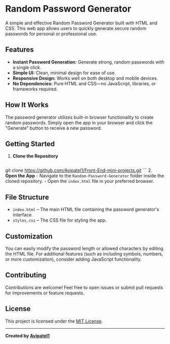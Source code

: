 # Random Password Generator

A simple and effective Random Password Generator built with HTML and CSS. This web app allows users to quickly generate secure random passwords for personal or professional use.

## Features

- **Instant Password Generation:** Generate strong, random passwords with a single click.
- **Simple UI:** Clean, minimal design for ease of use.
- **Responsive Design:** Works well on both desktop and mobile devices.
- **No Dependencies:** Pure HTML and CSS—no JavaScript, libraries, or frameworks required.

## How It Works

The password generator utilizes built-in browser functionality to create random passwords. Simply open the app in your browser and click the "Generate" button to receive a new password.

## Getting Started

1. **Clone the Repository**
    ```bash
git clone https://github.com/Avipatel1/Front-End-mini-projects.git
    ```
2. **Open the App**
    - Navigate to the `Random-Password-Generator` folder inside the cloned repository.
    - Open the `index.html` file in your preferred browser.

## File Structure

- `index.html` – The main HTML file containing the password generator's interface.
- `styles.css` – The CSS file for styling the app.

## Customization

You can easily modify the password length or allowed characters by editing the HTML file. For additional features (such as including symbols, numbers, or more customization), consider adding JavaScript functionality.

## Contributing

Contributions are welcome! Feel free to open issues or submit pull requests for improvements or feature requests.

## License

This project is licensed under the [MIT License](LICENSE).

---

**Created by [Avipatel1](https://github.com/Avipatel1)**